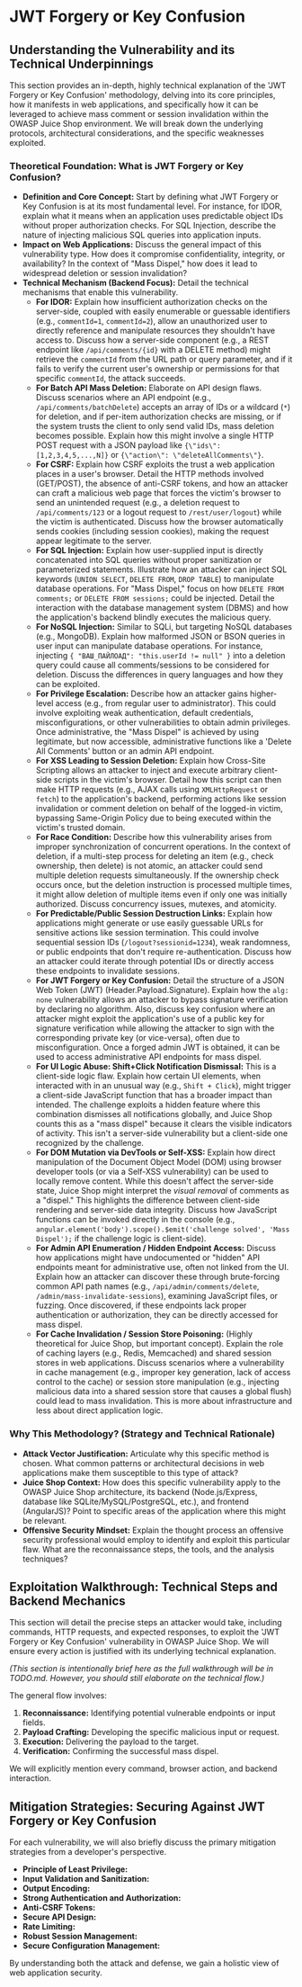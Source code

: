 # JWT Forgery or Key Confusion

## Understanding the Vulnerability and its Technical Underpinnings

This section provides an in-depth, highly technical explanation of the 'JWT Forgery or Key Confusion' methodology, delving into its core principles, how it manifests in web applications, and specifically how it can be leveraged to achieve mass comment or session invalidation within the OWASP Juice Shop environment. We will break down the underlying protocols, architectural considerations, and the specific weaknesses exploited.

### Theoretical Foundation: What is JWT Forgery or Key Confusion?

* **Definition and Core Concept:** Start by defining what JWT Forgery or Key Confusion is at its most fundamental level. For instance, for IDOR, explain what it means when an application uses predictable object IDs without proper authorization checks. For SQL Injection, describe the nature of injecting malicious SQL queries into application inputs.
* **Impact on Web Applications:** Discuss the general impact of this vulnerability type. How does it compromise confidentiality, integrity, or availability? In the context of "Mass Dispel," how does it lead to widespread deletion or session invalidation?
* **Technical Mechanism (Backend Focus):** Detail the technical mechanisms that enable this vulnerability.
    * **For IDOR:** Explain how insufficient authorization checks on the server-side, coupled with easily enumerable or guessable identifiers (e.g., `commentId=1`, `commentId=2`), allow an unauthorized user to directly reference and manipulate resources they shouldn't have access to. Discuss how a server-side component (e.g., a REST endpoint like `/api/comments/{id}` with a DELETE method) might retrieve the `commentId` from the URL path or query parameter, and if it fails to verify the current user's ownership or permissions for that specific `commentId`, the attack succeeds.
    * **For Batch API Mass Deletion:** Elaborate on API design flaws. Discuss scenarios where an API endpoint (e.g., `/api/comments/batchDelete`) accepts an array of IDs or a wildcard (`*`) for deletion, and if per-item authorization checks are missing, or if the system trusts the client to only send valid IDs, mass deletion becomes possible. Explain how this might involve a single HTTP POST request with a JSON payload like `{\"ids\": [1,2,3,4,5,...,N]}` or `{\"action\": \"deleteAllComments\"}`.
    * **For CSRF:** Explain how CSRF exploits the trust a web application places in a user's browser. Detail the HTTP methods involved (GET/POST), the absence of anti-CSRF tokens, and how an attacker can craft a malicious web page that forces the victim's browser to send an unintended request (e.g., a deletion request to `/api/comments/123` or a logout request to `/rest/user/logout`) while the victim is authenticated. Discuss how the browser automatically sends cookies (including session cookies), making the request appear legitimate to the server.
    * **For SQL Injection:** Explain how user-supplied input is directly concatenated into SQL queries without proper sanitization or parameterized statements. Illustrate how an attacker can inject SQL keywords (`UNION SELECT`, `DELETE FROM`, `DROP TABLE`) to manipulate database operations. For "Mass Dispel," focus on how `DELETE FROM comments;` or `DELETE FROM sessions;` could be injected. Detail the interaction with the database management system (DBMS) and how the application's backend blindly executes the malicious query.
    * **For NoSQL Injection:** Similar to SQLi, but targeting NoSQL databases (e.g., MongoDB). Explain how malformed JSON or BSON queries in user input can manipulate database operations. For instance, injecting `{ "ВАШ_ПАЙЛОАД": "this.userId != null" }` into a deletion query could cause all comments/sessions to be considered for deletion. Discuss the differences in query languages and how they can be exploited.
    * **For Privilege Escalation:** Describe how an attacker gains higher-level access (e.g., from regular user to administrator). This could involve exploiting weak authentication, default credentials, misconfigurations, or other vulnerabilities to obtain admin privileges. Once administrative, the "Mass Dispel" is achieved by using legitimate, but now accessible, administrative functions like a 'Delete All Comments' button or an admin API endpoint.
    * **For XSS Leading to Session Deletion:** Explain how Cross-Site Scripting allows an attacker to inject and execute arbitrary client-side scripts in the victim's browser. Detail how this script can then make HTTP requests (e.g., AJAX calls using `XMLHttpRequest` or `fetch`) to the application's backend, performing actions like session invalidation or comment deletion on behalf of the logged-in victim, bypassing Same-Origin Policy due to being executed within the victim's trusted domain.
    * **For Race Condition:** Describe how this vulnerability arises from improper synchronization of concurrent operations. In the context of deletion, if a multi-step process for deleting an item (e.g., check ownership, then delete) is not atomic, an attacker could send multiple deletion requests simultaneously. If the ownership check occurs once, but the deletion instruction is processed multiple times, it might allow deletion of multiple items even if only one was initially authorized. Discuss concurrency issues, mutexes, and atomicity.
    * **For Predictable/Public Session Destruction Links:** Explain how applications might generate or use easily guessable URLs for sensitive actions like session termination. This could involve sequential session IDs (`/logout?sessionid=1234`), weak randomness, or public endpoints that don't require re-authentication. Discuss how an attacker could iterate through potential IDs or directly access these endpoints to invalidate sessions.
    * **For JWT Forgery or Key Confusion:** Detail the structure of a JSON Web Token (JWT) (Header.Payload.Signature). Explain how the `alg: none` vulnerability allows an attacker to bypass signature verification by declaring no algorithm. Also, discuss key confusion where an attacker might exploit the application's use of a public key for signature verification while allowing the attacker to sign with the corresponding private key (or vice-versa), often due to misconfiguration. Once a forged admin JWT is obtained, it can be used to access administrative API endpoints for mass dispel.
    * **For UI Logic Abuse: Shift+Click Notification Dismissal:** This is a client-side logic flaw. Explain how certain UI elements, when interacted with in an unusual way (e.g., `Shift + Click`), might trigger a client-side JavaScript function that has a broader impact than intended. The challenge exploits a hidden feature where this combination dismisses all notifications globally, and Juice Shop counts this as a "mass dispel" because it clears the visible indicators of activity. This isn't a server-side vulnerability but a client-side one recognized by the challenge.
    * **For DOM Mutation via DevTools or Self-XSS:** Explain how direct manipulation of the Document Object Model (DOM) using browser developer tools (or via a Self-XSS vulnerability) can be used to locally remove content. While this doesn't affect the server-side state, Juice Shop might interpret the *visual removal* of comments as a "dispel." This highlights the difference between client-side rendering and server-side data integrity. Discuss how JavaScript functions can be invoked directly in the console (e.g., `angular.element('body').scope().$emit('challenge solved', 'Mass Dispel');` if the challenge logic is client-side).
    * **For Admin API Enumeration / Hidden Endpoint Access:** Discuss how applications might have undocumented or "hidden" API endpoints meant for administrative use, often not linked from the UI. Explain how an attacker can discover these through brute-forcing common API path names (e.g., `/api/admin/comments/delete`, `/admin/mass-invalidate-sessions`), examining JavaScript files, or fuzzing. Once discovered, if these endpoints lack proper authentication or authorization, they can be directly accessed for mass dispel.
    * **For Cache Invalidation / Session Store Poisoning:** (Highly theoretical for Juice Shop, but important concept). Explain the role of caching layers (e.g., Redis, Memcached) and shared session stores in web applications. Discuss scenarios where a vulnerability in cache management (e.g., improper key generation, lack of access control to the cache) or session store manipulation (e.g., injecting malicious data into a shared session store that causes a global flush) could lead to mass invalidation. This is more about infrastructure and less about direct application logic.

### Why This Methodology? (Strategy and Technical Rationale)

* **Attack Vector Justification:** Articulate why this specific method is chosen. What common patterns or architectural decisions in web applications make them susceptible to this type of attack?
* **Juice Shop Context:** How does this specific vulnerability apply to the OWASP Juice Shop architecture, its backend (Node.js/Express, database like SQLite/MySQL/PostgreSQL, etc.), and frontend (AngularJS)? Point to specific areas of the application where this might be relevant.
* **Offensive Security Mindset:** Explain the thought process an offensive security professional would employ to identify and exploit this particular flaw. What are the reconnaissance steps, the tools, and the analysis techniques?

## Exploitation Walkthrough: Technical Steps and Backend Mechanics

This section will detail the precise steps an attacker would take, including commands, HTTP requests, and expected responses, to exploit the 'JWT Forgery or Key Confusion' vulnerability in OWASP Juice Shop. We will ensure every action is justified with its underlying technical explanation.

*(This section is intentionally brief here as the full walkthrough will be in TODO.md. However, you should still elaborate on the technical flow.)*

The general flow involves:
1.  **Reconnaissance:** Identifying potential vulnerable endpoints or input fields.
2.  **Payload Crafting:** Developing the specific malicious input or request.
3.  **Execution:** Delivering the payload to the target.
4.  **Verification:** Confirming the successful mass dispel.

We will explicitly mention every command, browser action, and backend interaction.

## Mitigation Strategies: Securing Against JWT Forgery or Key Confusion

For each vulnerability, we will also briefly discuss the primary mitigation strategies from a developer's perspective.
* **Principle of Least Privilege:**
* **Input Validation and Sanitization:**
* **Output Encoding:**
* **Strong Authentication and Authorization:**
* **Anti-CSRF Tokens:**
* **Secure API Design:**
* **Rate Limiting:**
* **Robust Session Management:**
* **Secure Configuration Management:**

By understanding both the attack and defense, we gain a holistic view of web application security.
